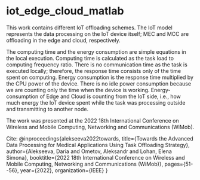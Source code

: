 # iot_edge_cloud_matlab
This work contains different IoT offloading schemes. The IoT model represents the data processing on the IoT device itself; MEC and MCC are offloading in the edge and cloud, respectively.

The computing time and the energy consumption are simple equations in the local execution. 
Computing time is calculated as the task load to computing frequency ratio. 
There is no communication time as the task is executed locally; therefore, the response time consists only of the time spent on computing. 
Energy consumption is the response time multiplied by the CPU power of the device. 
There is no idle power consumption because we are counting only the time when the device is working.
Energy-consumption of Edge and Cloud is counting from the IoT side, i.e., how much energy the IoT device spent while the task was processing outside and transmitting to another node.


The work was presented at the 2022 18th International Conference on Wireless and Mobile Computing, Networking and Communications (WiMob).

Cite:
@inproceedings{alekseeva2022towards,
  title={Towards the Advanced Data Processing for Medical Applications Using Task Offloading Strategy},
  author={Alekseeva, Daria and Ometov, Aleksandr and Lohan, Elena Simona},
  booktitle={2022 18th International Conference on Wireless and Mobile Computing, Networking and Communications (WiMob)},
  pages={51--56},
  year={2022},
  organization={IEEE}
}

